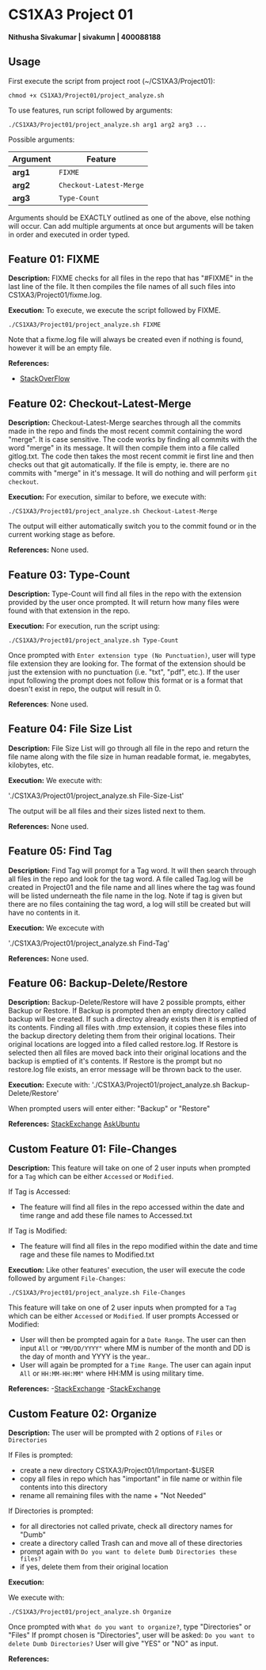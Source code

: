 # CS1XA3 Project 01 
#### Nithusha Sivakumar | sivakumn | 400088188

## Usage

First execute the script from project root (~/CS1XA3/Project01):

`chmod +x CS1XA3/Project01/project_analyze.sh`

To use features, run script followed by arguments:

`./CS1XA3/Project01/project_analyze.sh arg1 arg2 arg3 ...`

Possible arguments:

| Argument | Feature |
| -------- | ------- |
| **arg1** | `FIXME` |
| **arg2** | `Checkout-Latest-Merge` |
| **arg3** | `Type-Count` |

Arguments should be EXACTLY outlined as one of the above, else nothing will occur. Can add multiple arguments at once but arguments will be taken in order and executed in order typed.

## Feature 01: FIXME

**Description:**
FIXME checks for all files in the repo that has "#FIXME" in the last line of the file. It then compiles the file names of all such files into CS1XA3/Project01/fixme.log.

**Execution:** 
To execute, we execute the script followed by FIXME.

`./CS1XA3/Project01/project_analyze.sh FIXME`

Note that a fixme.log file will always be created even if nothing is found, however it will be an empty file.

**References:** 
 - [StackOverFlow](https://stackoverflow.com/questions/965053/extract-filename-and-extension-in-bash)

## Feature 02: Checkout-Latest-Merge

**Description:**
Checkout-Latest-Merge searches through all the commits made in the repo and finds the most recent commit containing the word "merge". It is case sensitive. The code works by finding all commits with the word "merge" in its message. It will then compile them into a file called gitlog.txt. The code then takes the most recent commit ie first line and then checks out that git automatically. If the file is empty, ie. there are no commits with "merge" in it's message. It will do nothing and will perform `git checkout`. 

**Execution:**
For execution, similar to before, we execute with:

`./CS1XA3/Project01/project_analyze.sh Checkout-Latest-Merge`

The output will either automatically switch you to the commit found or in the current working stage as before.

**References:** None used.

## Feature 03: Type-Count

**Description:**
Type-Count will find all files in the repo with the extension provided by the user once prompted. It will return how many files were found with that extension in the repo.

**Execution:**
For execution, run the script using:

`./CS1XA3/Project01/project_analyze.sh Type-Count`

Once prompted with `Enter extension type (No Punctuation)`, user will type file extension they are looking for. The format of the extension should be just the extension with no punctuation (i.e. "txt", "pdf", etc.). If the user input following the prompt does not follow this format or is a format that doesn't exist in repo, the output will result in 0.

**References**: None used.

## Feature 04: File Size List

**Description:**
File Size List will go through all file in the repo and return the file name along with the file size in human readable format, ie. megabytes, kilobytes, etc.

**Execution:**
We execute with:

'./CS1XA3/Project01/project_analyze.sh File-Size-List'

The output will be all files and their sizes listed next to them.

**References:** None used. 

## Feature 05: Find Tag

**Description:**
Find Tag will prompt for a Tag word. It will then search through all files in the repo and look for the tag word. A file called Tag.log will be created in Project01 and the file name and all lines where the tag was found will be listed underneath the file name in the log.
Note if tag is given but there are no files containing the tag word, a log will still be created but will have no contents in it.

**Execution:**
We excecute with 

'./CS1XA3/Project01/project_analyze.sh Find-Tag'

**References:** None used.

## Feature 06: Backup-Delete/Restore
**Description:** 
Backup-Delete/Restore will have 2 possible prompts, either Backup or Restore. If Backup is prompted then an empty directory called backup will be created. If such a directoy already exists then it is emptied of its contents. Finding all files with .tmp extension, it copies these files into the backup directory deleting them from their original locations. Their original locations are logged into a filed called restore.log. If Restore is selected then all files are moved back into their original locations and the backup is emptied of it's contents. If Restore is the prompt but no restore.log file exists, an error message will be thrown back to the user.

**Execution:**
Execute with:
'./CS1XA3/Project01/project_analyze.sh Backup-Delete/Restore'

When prompted users will enter either:
"Backup" or "Restore"

**References:**
[StackExchange](https://unix.stackexchange.com/questions/481152/remove-files-files-from-subdirectories-in-directory?rq=1)
[AskUbuntu](askubuntu.com/questions/444551/get-absolute-path-of-files-using-find-command)


## Custom Feature 01: File-Changes

**Description:** 
This feature will take on one of 2 user inputs when prompted for a `Tag` which can be either `Accessed` or `Modified`.

If Tag is Accessed:
- The feature will find all files in the repo accessed within the date and time range and add these file names to Accessed.txt

If Tag is Modified:
- The feature will find all files in the repo modified within the date and time rage and these file names to Modified.txt

**Execution:** 
Like other features' execution, the user will execute the code followed by argument `File-Changes`:

`./CS1XA3/Project01/project_analyze.sh File-Changes`  

This feature will take on one of 2 user inputs when prompted for a `Tag` which can be either `Accessed` or `Modified`.                                                                  If user prompts Accessed or Modified:                                                                                                                                                  
 - User will then be prompted again for a `Date Range`. The user can then input `All` or `"MM/DD/YYYY"` where MM is number of the month and DD is the day of month and YYYY is the year..               
 - User will again be prompted for a `Time Range`. The user can again input `All` or `HH:MM-HH:MM"` where HH:MM is using military time. 

**References:**
-[StackExchange](https://unix.stackexchange.com/questions/84381/how-to-compare-two-dates-in-a-shell)
-[StackExchange](https://unix.stackexchange.com/questions/395933/how-to-check-if-the-current-time-is-between-2300-and-0630)

## Custom Feature 02: Organize

**Description:**
The user will be prompted with 2 options of `Files` or `Directories`

If Files is prompted:
 - create a new directory CS1XA3/Project01/Important-$USER
 - copy all files in repo which has "important" in file name or within file contents into this directory
 - rename all remaining files with the name + "Not Needed"

If Directories is prompted:
 - for all directories not called private, check all directory names for "Dumb" 
 - create a directory called Trash can and move all of these directories
 - prompt again with `Do you want to delete Dumb Directories these files?`
 - if yes, delete them from their original location

**Execution:**

We execute with:

`./CS1XA3/Project01/project_analyze.sh Organize`

Once prompted with `What do you want to organize?`, type "Directories" or "Files"
If prompt chosen is "Directories", user will be asked:
 `Do you want to delete Dumb Directories?`
User will give "YES" or "NO" as input. 

**References:**	
